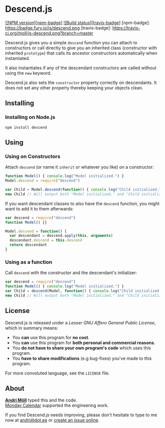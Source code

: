 Descend.js
==========
[![NPM version][npm-badge]](http://badge.fury.io/js/descend)
[![Build status][travis-badge]](https://travis-ci.org/moll/js-descend)
[npm-badge]: https://badge.fury.io/js/descend.png
[travis-badge]: https://travis-ci.org/moll/js-descend.png?branch=master

Descend.js gives you a simple `descend` function you can attach to constructors
or call directly to give you an inherited class (constructor with inherited
`prototype`) that calls its ancestor constructors automatically when
instantiated.

It also instantiates if any of the descendant constructors are called without
using the `new` keyword.

Descend.js also sets the `constructor` property correctly on descendants. It
does not set any other property thereby keeping your objects clean.


Installing
----------
### Installing on Node.js
```
npm install descend
```


Using
-----
### Using on Constructors
Attach `descend` (or name it `inherit` or whatever you like) on a constructor:
```javascript
function Model() { console.log("Model initialized.") }
Model.descend = require("descend")

var Child = Model.descend(function() { console.log("Child initialized.") })
new Child // Will output both "Model initialized." and "Child initialized."
```

If you want descendant classes to also have the `descend` function, you might
want to add it to them afterwards:
```javascript
var descend = require("descend")
function Model() {}

Model.descend = function() {
  var descendant = descend.apply(this, arguments)
  descendant.descend = this.descend
  return descendant
}
```


### Using as a function
Call `descend` with the constructor and the descendant's initializer:
```javascript
var descend = require("descend")
function Model() { console.log("Model initialized.") }
var Child = descend(Model, function() { console.log("Child initialized.") })
new Child // Will output both "Model initialized." and "Child initialized."
```


License
-------
Descend.js is released under a *Lesser GNU Affero General Public License*, which
in summary means:

- You **can** use this program for **no cost**.
- You **can** use this program for **both personal and commercial reasons**.
- You **do not have to share your own program's code** which uses this program.
- You **have to share modifications** (e.g bug-fixes) you've made to this
  program.

For more convoluted language, see the `LICENSE` file.


About
-----
**[Andri Möll](http://themoll.com)** typed this and the code.  
[Monday Calendar](https://mondayapp.com) supported the engineering work.

If you find Descend.js needs improving, please don't hesitate to type to me now
at [andri@dot.ee][email] or [create an issue online][issues].

[email]: mailto:andri@dot.ee
[issues]: https://github.com/moll/js-descend/issues
